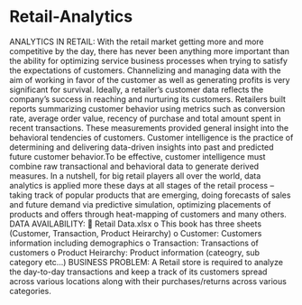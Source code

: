 # Retail-Analytics


ANALYTICS IN RETAIL: With the retail market getting more and more competitive by the day, there has never been anything more important than the ability for optimizing service business processes when trying to satisfy the expectations of customers. Channelizing and managing data with the aim of working in favor of the customer as well as generating profits is very significant for survival. Ideally, a retailer’s customer data reflects the company’s success in reaching and nurturing its customers. Retailers built reports summarizing customer behavior using metrics such as conversion rate, average order value, recency of purchase and total amount spent in recent transactions. These measurements provided general insight into the behavioral tendencies of customers. Customer intelligence is the practice of determining and delivering data-driven insights into past and predicted future customer behavior.To be effective, customer intelligence must combine raw transactional and behavioral data to generate derived measures. In a nutshell, for big retail players all over the world, data analytics is applied more these days at all stages of the retail process – taking track of popular products that are emerging, doing forecasts of sales and future demand via predictive simulation, optimizing placements of products and offers through heat-mapping of customers and many others. DATA AVAILABILITY:  Retail Data.xlsx o This book has three sheets (Customer, Transaction, Product Heirarchy) o Customer: Customers information including demographics o Transaction: Transactions of customers o Product Heirarchy: Product information (cateogry, sub category etc...) 
BUSINESS PROBLEM: A Retail store is required to analyze the day-to-day transactions and keep a track of its customers spread across various locations along with their purchases/returns across various categories.
